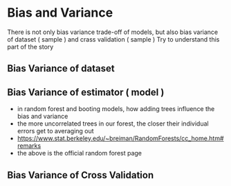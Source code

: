 # Bias and Variance
There is not only bias variance trade-off of models, but also bias variance of dataset ( sample ) and crass validation ( sample )
Try to understand this part of the story


## Bias Variance of dataset

## Bias Variance of estimator ( model )
* in random forest and booting models, how adding trees influence the bias and variance
* the more uncorrelated trees in our forest, the closer their individual errors get to averaging out
* https://www.stat.berkeley.edu/~breiman/RandomForests/cc_home.htm#remarks
* the above is the official random forest page

## Bias Variance of Cross Validation
